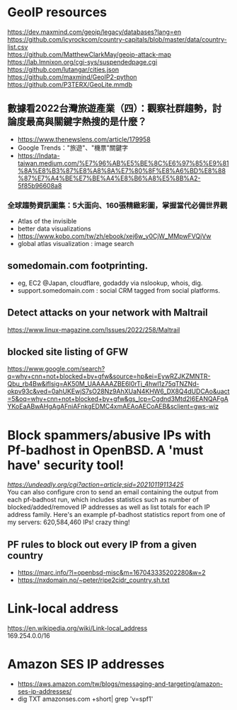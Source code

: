 # GeoIP resources
https://dev.maxmind.com/geoip/legacy/databases?lang=en <br>
https://github.com/icyrockcom/country-capitals/blob/master/data/country-list.csv <br>
https://github.com/MatthewClarkMay/geoip-attack-map <br>
https://lab.lmnixon.org/cgi-sys/suspendedpage.cgi <br>
https://github.com/lutangar/cities.json <br>
https://github.com/maxmind/GeoIP2-python <br>
https://github.com/P3TERX/GeoLite.mmdb
## 數據看2022台灣旅遊產業（四）：觀察社群趨勢，討論度最高與關鍵字熱搜的是什麼？
 - https://www.thenewslens.com/article/179958
 - Google Trends："旅遊"、"機票"關鍵字
 - https://lndata-taiwan.medium.com/%E7%96%AB%E5%BE%8C%E6%97%85%E9%81%8A%E8%B3%87%E8%A8%8A%E7%80%8F%E8%A6%BD%E8%88%87%E7%A4%BE%E7%BE%A4%E8%B6%A8%E5%8B%A2-5f85b96608a8
### 全球趨勢資訊圖集：5大面向、160張精緻彩圖，掌握當代必備世界觀 
 - Atlas of the invisible
 - better data visualizations 
 - https://www.kobo.com/tw/zh/ebook/xej6w_y0CjW_MMpwFVQjVw 
 - global atlas visualization : image search
## somedomain.com footprinting.
 - eg, EC2 @Japan, cloudflare, godaddy via nslookup, whois, dig.
 - support.somedomain.com : social CRM tagged from social platforms.
## Detect attacks on your network with Maltrail
https://www.linux-magazine.com/Issues/2022/258/Maltrail
## blocked site listing of GFW
https://www.google.com/search?q=why+cnn+not+blocked+by+gfw&source=hp&ei=EywRZJKZMNTR-Qbu_rb4Bw&iflsig=AK50M_UAAAAAZBE6I0rTj_4hwl1z75qTNZNd-okpv93c&ved=0ahUKEwjS7sO28Nz9AhXUaN4KHW6_DX8Q4dUDCAo&uact=5&oq=why+cnn+not+blocked+by+gfw&gs_lcp=Cgdnd3Mtd2l6EANQAFgAYKoEaABwAHgAgAFniAFnkgEDMC4xmAEAoAECoAEB&sclient=gws-wiz

# Block spammers/abusive IPs with Pf-badhost in OpenBSD. A 'must have' security tool!
<i>https://undeadly.org/cgi?action=article;sid=20210119113425</i><br>
You can also configure cron to send an email containing the output from each pf-badhost run, which includes statistics such as number of blocked/added/removed IP addresses as well as list totals for each IP address family. Here's an example pf-badhost statistics report from one of my servers: 620,584,460 IPs! crazy thing!
## PF rules to block out every IP from a given country 
 - https://marc.info/?l=openbsd-misc&m=167043335202280&w=2
 - https://nxdomain.no/~peter/ripe2cidr_country.sh.txt
# Link-local address
https://en.wikipedia.org/wiki/Link-local_address <br>
169.254.0.0/16 
# Amazon SES IP addresses
- https://aws.amazon.com/tw/blogs/messaging-and-targeting/amazon-ses-ip-addresses/
- dig TXT amazonses.com +short| grep 'v=spf1'
